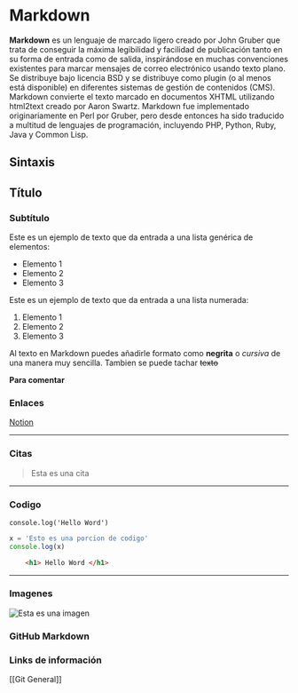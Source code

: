 # Markdown 

**Markdown** es un lenguaje de marcado ligero creado por John Gruber que trata de conseguir la máxima legibilidad y facilidad de publicación tanto en su forma de entrada como de salida, inspirándose en muchas convenciones existentes para marcar mensajes de correo electrónico usando texto plano. Se distribuye bajo licencia BSD y se distribuye como plugin (o al menos está disponible) en diferentes sistemas de gestión de contenidos (CMS). Markdown convierte el texto marcado en documentos XHTML utilizando html2text creado por Aaron Swartz. Markdown fue implementado originariamente en Perl por Gruber, pero desde entonces ha sido traducido a multitud de lenguajes de programación, incluyendo PHP, Python, Ruby, Java y Common Lisp.

## Sintaxis
## Título
### Subtítulo
Este es un ejemplo de texto que da entrada a una lista genérica de elementos:
- Elemento 1
- Elemento 2
- Elemento 3

Este es un ejemplo de texto que da entrada a una lista numerada:
1. Elemento 1
2. Elemento 2
3. Elemento 3

Al texto en Markdown puedes añadirle formato como **negrita** o *cursiva* de una manera muy sencilla. Tambien se puede tachar ~~texto~~ 

**Para comentar** <!-- Esto es un comentario -->

### Enlaces
[Notion](https://www.notion.com)

---

### Citas
> Esta es una cita

---
### Codigo
`console.log('Hello Word')`

```javascript
x = 'Esto es una porcion de codigo'
console.log(x)
```

```HTML
	<h1> Hello Word </h1>
```

---
### Imagenes
![Esta es una imagen](https://cdn.pixabay.com/photo/2021/12/11/07/50/forest-6862143_960_720.jpg "Imagenes de forest")

### GitHub Markdown

### Links de información
[[Git General]]

